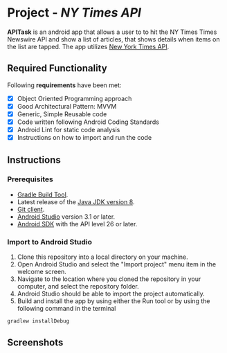 # Project  - *NY Times API*

**APITask** is an android app that allows a user to  to hit the NY Times Times Newswire API and show a list of articles, that
shows details when items on the list are tapped. The app utilizes [New York Times API](https://developer.nytimes.com/apis).

## Required Functionality

Following **requirements** have been met:

* [x] Object Oriented Programming approach
* [x] Good Architectural Pattern: MVVM
* [x] Generic, Simple Reusable code
* [x] Code written following Android Coding Standards
* [x] Android Lint for static code analysis
* [x] Instructions on how to import and run the code

## Instructions
### Prerequisites
* [Gradle Build Tool](https://gradle.org/).
* Latest release of the [Java JDK version 8](https://www.oracle.com/technetwork/java/javase/downloads/jdk8-downloads-2133151.html).
* [Git client](https://git-scm.com/downloads).
* [Android Studio](https://developer.android.com/studio/) version 3.1 or later.
* [Android SDK](https://developer.android.com/studio/index.html#downloads) with the API level 26 or later.
### Import to Android Studio

1. Clone this repository into a local directory on your machine.
2. Open Android Studio and select the "Import project" menu item in the welcome screen. 
3. Navigate to the location where you cloned the repository in your computer, and select the repository folder.
4. Android Studio should be able to import the project automatically.
5. Build and install the app by using either the Run tool or by using the following command in the terminal
```
gradlew installDebug
```

## Screenshots
